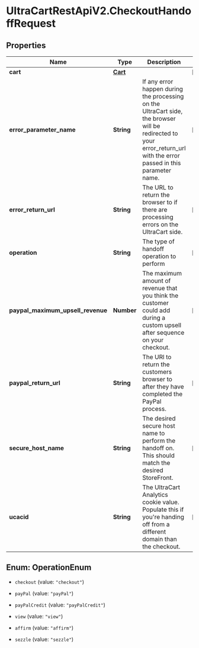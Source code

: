 # UltraCartRestApiV2.CheckoutHandoffRequest

## Properties
Name | Type | Description | Notes
------------ | ------------- | ------------- | -------------
**cart** | [**Cart**](Cart.md) |  | [optional] 
**error_parameter_name** | **String** | If any error happen during the processing on the UltraCart side, the browser will be redirected to your error_return_url with the error passed in this parameter name. | [optional] 
**error_return_url** | **String** | The URL to return the browser to if there are processing errors on the UltraCart side. | [optional] 
**operation** | **String** | The type of handoff operation to perform | [optional] 
**paypal_maximum_upsell_revenue** | **Number** | The maximum amount of revenue that you think the customer could add during a custom upsell after sequence on your checkout. | [optional] 
**paypal_return_url** | **String** | The URl to return the customers browser to after they have completed the PayPal process. | [optional] 
**secure_host_name** | **String** | The desired secure host name to perform the handoff on.  This should match the desired StoreFront. | [optional] 
**ucacid** | **String** | The UltraCart Analytics cookie value.  Populate this if you're handing off from a different domain than the checkout. | [optional] 


<a name="OperationEnum"></a>
## Enum: OperationEnum


* `checkout` (value: `"checkout"`)

* `payPal` (value: `"payPal"`)

* `payPalCredit` (value: `"payPalCredit"`)

* `view` (value: `"view"`)

* `affirm` (value: `"affirm"`)

* `sezzle` (value: `"sezzle"`)




